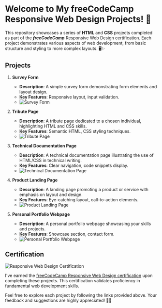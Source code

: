 # Welcome to My freeCodeCamp Responsive Web Design Projects! 🌟

This repository showcases a series of **HTML** and **CSS** projects completed as part of the ***freeCodeCamp*** Responsive Web Design certification. Each project demonstrates various aspects of web development, from basic structure and styling to more complex layouts. 🖥️✨

## Projects

1. **Survey Form**
   - **Description**: A simple survey form demonstrating form elements and layout design.
   - **Key Features**: Responsive layout, input validation.
   - ![Survey Form](survey-form-screenshot.png)

2. **Tribute Page**
   - **Description**: A tribute page dedicated to a chosen individual, highlighting HTML and CSS skills.
   - **Key Features**: Semantic HTML, CSS styling techniques.
   - ![Tribute Page](tribute-page-screenshot.png)

3. **Technical Documentation Page**
   - **Description**: A technical documentation page illustrating the use of HTML/CSS in technical writing.
   - **Key Features**: Clear navigation, code snippets display.
   - ![Technical Documentation Page](tech-doc-page-screenshot.png)

4. **Product Landing Page**
   - **Description**: A landing page promoting a product or service with emphasis on layout and design.
   - **Key Features**: Eye-catching layout, call-to-action elements.
   - ![Product Landing Page](product-landing-screenshot.png)

5. **Personal Portfolio Webpage**
   - **Description**: A personal portfolio webpage showcasing your skills and projects.
   - **Key Features**: Showcase section, contact form.
   - ![Personal Portfolio Webpage](portfolio-screenshot.png)

## Certification

![Responsive Web Design Certification](certificate-image.png)

I've earned the [freeCodeCamp Responsive Web Design certification](https://www.freecodecamp.org/certification/ryantusi/responsive-web-design) upon completing these projects. This certification validates proficiency in fundamental web development skills.

Feel free to explore each project by following the links provided above. Your feedback and suggestions are highly appreciated! 🚀🌐

